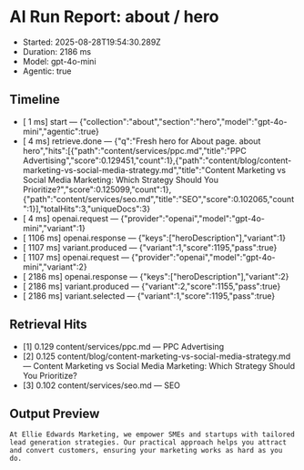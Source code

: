 # AI Run Report: about / hero

- Started: 2025-08-28T19:54:30.289Z
- Duration: 2186 ms
- Model: gpt-4o-mini
- Agentic: true

## Timeline
- [    1 ms] start — {"collection":"about","section":"hero","model":"gpt-4o-mini","agentic":true}
- [    4 ms] retrieve.done — {"q":"Fresh hero for About page. about hero","hits":[{"path":"content/services/ppc.md","title":"PPC Advertising","score":0.129451,"count":1},{"path":"content/blog/content-marketing-vs-social-media-strategy.md","title":"Content Marketing vs Social Media Marketing: Which Strategy Should You Prioritize?","score":0.125099,"count":1},{"path":"content/services/seo.md","title":"SEO","score":0.102065,"count":1}],"totalHits":3,"uniqueDocs":3}
- [    4 ms] openai.request — {"provider":"openai","model":"gpt-4o-mini","variant":1}
- [ 1106 ms] openai.response — {"keys":["heroDescription"],"variant":1}
- [ 1107 ms] variant.produced — {"variant":1,"score":1195,"pass":true}
- [ 1107 ms] openai.request — {"provider":"openai","model":"gpt-4o-mini","variant":2}
- [ 2186 ms] openai.response — {"keys":["heroDescription"],"variant":2}
- [ 2186 ms] variant.produced — {"variant":2,"score":1155,"pass":true}
- [ 2186 ms] variant.selected — {"variant":1,"score":1195,"pass":true}

## Retrieval Hits
- [1] 0.129 content/services/ppc.md — PPC Advertising
- [2] 0.125 content/blog/content-marketing-vs-social-media-strategy.md — Content Marketing vs Social Media Marketing: Which Strategy Should You Prioritize?
- [3] 0.102 content/services/seo.md — SEO

## Output Preview

```
At Ellie Edwards Marketing, we empower SMEs and startups with tailored lead generation strategies. Our practical approach helps you attract and convert customers, ensuring your marketing works as hard as you do.
```
